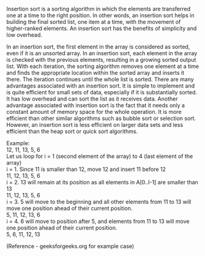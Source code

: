 Insertion sort is a sorting algorithm in which the elements are transferred one at a time to the right position.
In other words, an insertion sort helps in building the final sorted list, one item at a time, with the movement
of higher-ranked elements. An insertion sort has the benefits of simplicity and low overhead.

In an insertion sort, the first element in the array is considered as sorted, even if it is an unsorted array. 
In an insertion sort, each element in the array is checked with the previous elements, resulting in a growing 
sorted output list. With each iteration, the sorting algorithm removes one element at a time and finds the
appropriate location within the sorted array and inserts it there. The iteration continues until the whole list is sorted.
There are many advantages associated with an insertion sort. It is simple to implement and is quite efficient for small
sets of data, especially if it is substantially sorted. It has low overhead and can sort the list as it receives data.
Another advantage associated with insertion sort is the fact that it needs only a constant amount of memory space for
the whole operation. It is more efficient than other similar algorithms such as bubble sort or selection sort.
However, an insertion sort is less efficient on larger data sets and less efficient than the heap sort or quick
sort algorithms.

Example:<br>
12, 11, 13, 5, 6<br>
Let us loop for i = 1 (second element of the array) to 4 (last element of the array)<br>
i = 1. Since 11 is smaller than 12, move 12 and insert 11 before 12<br>
11, 12, 13, 5, 6<br>
i = 2. 13 will remain at its position as all elements in A[0..I-1] are smaller than 13<br>
11, 12, 13, 5, 6<br>
i = 3. 5 will move to the beginning and all other elements from 11 to 13 will move one position ahead of their current position.<br>
5, 11, 12, 13, 6<br>
i = 4. 6 will move to position after 5, and elements from 11 to 13 will move one position ahead of their current position.<br>
5, 6, 11, 12, 13 <br>

(Reference - geeksforgeeks.org for example case) 
